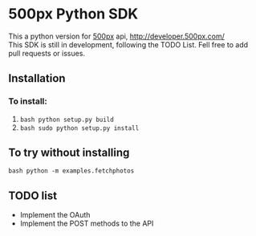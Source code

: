 500px Python SDK
================
This a python version for [500px](http://500px.com/ "500px") api, http://developer.500px.com/  
This SDK is still in development, following the TODO List. Fell free to add pull requests or issues.


Installation
------------

### To install:
1.  ```bash python setup.py build ```
2.  ```bash sudo python setup.py install ```

To try without installing
-------------------------	
```bash python -m examples.fetchphotos ```

TODO list
---------

* Implement the OAuth
* Implement the POST methods to the API



	
